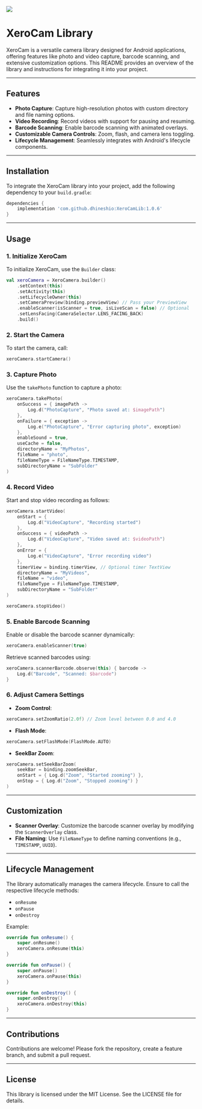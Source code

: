 [![](https://jitpack.io/v/dhineshio/XeroCamLib.svg)](https://jitpack.io/#dhineshio/XeroCamLib)

# XeroCam Library

XeroCam is a versatile camera library designed for Android applications, offering features like photo and video capture, barcode scanning, and extensive customization options. This README provides an overview of the library and instructions for integrating it into your project.

---

## Features

- **Photo Capture**: Capture high-resolution photos with custom directory and file naming options.
- **Video Recording**: Record videos with support for pausing and resuming.
- **Barcode Scanning**: Enable barcode scanning with animated overlays.
- **Customizable Camera Controls**: Zoom, flash, and camera lens toggling.
- **Lifecycle Management**: Seamlessly integrates with Android's lifecycle components.

---

## Installation

To integrate the XeroCam library into your project, add the following dependency to your `build.gradle`:

```groovy
dependencies {
    implementation 'com.github.dhineshio:XeroCamLib:1.0.6'
}
```

---

## Usage

### 1. Initialize XeroCam

To initialize XeroCam, use the `Builder` class:

```kotlin
val xeroCamera = XeroCamera.builder()
    .setContext(this)
    .setActivity(this)
    .setLifecycleOwner(this)
    .setCameraPreview(binding.previewView) // Pass your PreviewView
    .enableScanner(isScanner = true, isLiveScan = false) // Optional
    .setLensFacing(CameraSelector.LENS_FACING_BACK)
    .build()
```

### 2. Start the Camera

To start the camera, call:

```kotlin
xeroCamera.startCamera()
```

### 3. Capture Photo

Use the `takePhoto` function to capture a photo:

```kotlin
xeroCamera.takePhoto(
    onSuccess = { imagePath ->
        Log.d("PhotoCapture", "Photo saved at: $imagePath")
    },
    onFailure = { exception ->
        Log.e("PhotoCapture", "Error capturing photo", exception)
    },
    enableSound = true,
    useCache = false,
    directoryName = "MyPhotos",
    fileName = "photo",
    fileNameType = FileNameType.TIMESTAMP,
    subDirectoryName = "SubFolder"
)
```

### 4. Record Video

Start and stop video recording as follows:

```kotlin
xeroCamera.startVideo(
    onStart = {
        Log.d("VideoCapture", "Recording started")
    },
    onSuccess = { videoPath ->
        Log.d("VideoCapture", "Video saved at: $videoPath")
    },
    onError = {
        Log.e("VideoCapture", "Error recording video")
    },
    timerView = binding.timerView, // Optional timer TextView
    directoryName = "MyVideos",
    fileName = "video",
    fileNameType = FileNameType.TIMESTAMP,
    subDirectoryName = "SubFolder"
)

xeroCamera.stopVideo()
```

### 5. Enable Barcode Scanning

Enable or disable the barcode scanner dynamically:

```kotlin
xeroCamera.enableScanner(true)
```

Retrieve scanned barcodes using:

```kotlin
xeroCamera.scannerBarcode.observe(this) { barcode ->
    Log.d("Barcode", "Scanned: $barcode")
}
```

### 6. Adjust Camera Settings

- **Zoom Control**:

```kotlin
xeroCamera.setZoomRatio(2.0f) // Zoom level between 0.0 and 4.0
```

- **Flash Mode**:

```kotlin
xeroCamera.setFlashMode(FlashMode.AUTO)
```

- **SeekBar Zoom**:

```kotlin
xeroCamera.setSeekBarZoom(
    seekBar = binding.zoomSeekBar,
    onStart = { Log.d("Zoom", "Started zooming") },
    onStop = { Log.d("Zoom", "Stopped zooming") }
)
```

---

## Customization

- **Scanner Overlay**: Customize the barcode scanner overlay by modifying the `ScannerOverlay` class.
- **File Naming**: Use `FileNameType` to define naming conventions (e.g., `TIMESTAMP`, `UUID`).

---

## Lifecycle Management

The library automatically manages the camera lifecycle. Ensure to call the respective lifecycle methods:

- `onResume`
- `onPause`
- `onDestroy`

Example:

```kotlin
override fun onResume() {
    super.onResume()
    xeroCamera.onResume(this)
}

override fun onPause() {
    super.onPause()
    xeroCamera.onPause(this)
}

override fun onDestroy() {
    super.onDestroy()
    xeroCamera.onDestroy(this)
}
```

---

## Contributions

Contributions are welcome! Please fork the repository, create a feature branch, and submit a pull request.

---

## License

This library is licensed under the MIT License. See the LICENSE file for details.

